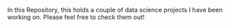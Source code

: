 In this Repository, this holds a couple of data science projects I have been working on. Please feel free to check them out! 
